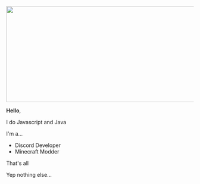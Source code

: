 <img src="https://user-images.githubusercontent.com/82066539/167263743-d3b646df-b221-456c-a329-26a5d15d8250.png" width="600" height="256.8">

**Hello**,

I do Javascript and Java

I'm a...
- Discord Developer
- Minecraft Modder

That's all

Yep nothing else...
